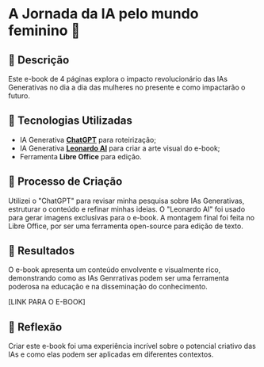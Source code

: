 # A Jornada da IA pelo mundo feminino 🌌

## 📒 Descrição
Este e-book de 4 páginas explora o impacto revolucionário das IAs Generativas no dia a dia das mulheres no presente e como impactarão o futuro.

## 🤖 Tecnologias Utilizadas
- IA Generativa **[ChatGPT](https://chat.openai.com)** para roteirização;
- IA Generativa **[Leonardo AI](https://leonardo.ai)** para criar a arte visual do e-book;
- Ferramenta **Libre Office** para edição.

## 🧐 Processo de Criação
Utilizei o "ChatGPT" para revisar minha pesquisa sobre IAs Generativas, estruturar o conteúdo e refinar minhas ideias. O "Leonardo AI" foi usado para gerar imagens exclusivas para o e-book. A montagem final foi feita no Libre Office, por ser uma ferramenta open-source para edição de texto.

## 🚀 Resultados
O e-book apresenta um conteúdo envolvente e visualmente rico, demonstrando como as IAs Genrrativas podem ser uma ferramenta poderosa na educação e na disseminação do conhecimento.

[LINK PARA O E-BOOK]

## 💭 Reflexão
Criar este e-book foi uma experiência incrível sobre o potencial criativo das IAs e como elas podem ser aplicadas em diferentes contextos.
